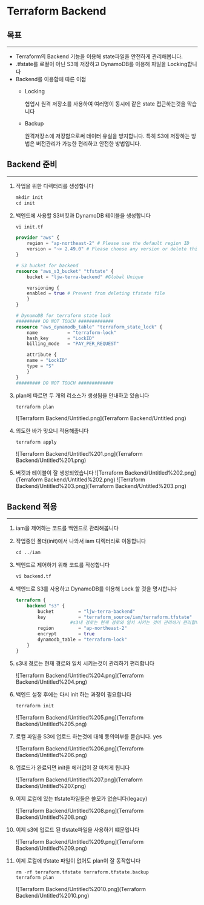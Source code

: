 # Terraform Backend


## 목표

---

- Terraform의 Backend 기능을 이용해 state파일을 안전하게 관리해봅니다.
- .tfstate를 로컬이 아닌 S3에 저장하고 DynamoDB를 이용해 파일을 Locking합니다
- Backend를 이용함에 따른 이점
    - Locking
        
        협업시 원격 저장소를 사용하여 여러명이 동시에 같은 state 접근하는것을 막습니다
        
    - Backup
        
        원격저장소에 저장함으로써 데이터 유실을 방지합니다. 특히 S3에 저장하는 방법은 버전관리가 가능한 편리하고 안전한 방법입니다.
        

## Backend 준비

---

1. 작업을 위한 디렉터리를 생성합니다
        
    ``` s
    mkdir init
    cd init
    ```
    
2. 백엔드에 사용할 S3버킷과 DynamoDB 테이블을 생성합니다

    ``` s
    vi init.tf
    ```
        
    ``` terraform title="init.if"
    provider "aws" {
        region = "ap-northeast-2" # Please use the default region ID
        version = "~> 2.49.0" # Please choose any version or delete this line if you want the latest version
    }

    # S3 bucket for backend
    resource "aws_s3_bucket" "tfstate" {
        bucket = "ljw-terra-backend" #Global Unique

        versioning {
        enabled = true # Prevent from deleting tfstate file
        }
    }

    # DynamoDB for terraform state lock
    ######### DO NOT TOUCH #############
    resource "aws_dynamodb_table" "terraform_state_lock" {
        name           = "terraform-lock"
        hash_key       = "LockID"
        billing_mode   = "PAY_PER_REQUEST"

        attribute {
        name = "LockID"
        type = "S"
        }
    }
    ######### DO NOT TOUCH #############
    ```
        
3. plan에 따르면 두 개의 리소스가 생성됨을 안내하고 있습니다
    ```s
    terraform plan
    ```
    
    ![Terraform Backend/Untitled.png](Terraform Backend/Untitled.png)
    
4. 의도한 바가 맞으니 적용해줍니다
    ```s
    terraform apply
    ```
        
    ![Terraform Backend/Untitled%201.png](Terraform Backend/Untitled%201.png)
    
5. 버킷과 테이블이 잘 생성되었습니다
    ![Terraform Backend/Untitled%202.png](Terraform Backend/Untitled%202.png)
    ![Terraform Backend/Untitled%203.png](Terraform Backend/Untitled%203.png)
    

## Backend 적용

---

1. iam을 제어하는 코드를 백엔드로 관리해봅니다
2. 작업중인 폴더(init)에서 나와서 iam 디렉터리로 이동합니다

    ```s
    cd ../iam
    ```

3. 백엔드로 제어하기 위해 코드를 작성합니다

    ```s
    vi backend.tf
    ```

4. 백엔드로 S3를 사용하고 DynamoDB를 이용해 Lock 할 것을 명시합니다

    ```terraform title="backend.tf"
    terraform {
        backend "s3" {
            bucket         = "ljw-terra-backend"
            key            = "terraform_source/iam/terraform.tfstate"
                        #s3내 경로는 현재 경로와 일치 시키는 것이 관리하기 편리합니다
            region         = "ap-northeast-2"
            encrypt        = true
            dynamodb_table = "terraform-lock"
        }
    }
    ```

5. s3내 경로는 현재 경로와 일치 시키는것이 관리하기 편리합니다
    
    ![Terraform Backend/Untitled%204.png](Terraform Backend/Untitled%204.png)
    
6. 백엔드 설정 후에는 다시 init 하는 과정이 필요합니다

    ```s
    terraform init
    ```
        
    ![Terraform Backend/Untitled%205.png](Terraform Backend/Untitled%205.png)
    
7. 로컬 파일을 S3에 업로드 하는것에 대해 동의여부를 묻습니다. yes
    
    ![Terraform Backend/Untitled%206.png](Terraform Backend/Untitled%206.png)
    
8. 업로드가 완료되면 init을 에러없이 잘 마치게 됩니다
    
    ![Terraform Backend/Untitled%207.png](Terraform Backend/Untitled%207.png)
    
9. 이제 로컬에 있는 tfstate파일들은 쓸모가 없습니다(legacy)
    
    ![Terraform Backend/Untitled%208.png](Terraform Backend/Untitled%208.png)
    
10. 이제 s3에 업로드 된 tfstate파일을 사용하기 떄문입니다
    
    ![Terraform Backend/Untitled%209.png](Terraform Backend/Untitled%209.png)
    
11. 이제 로컬에 tfstate 파일이 없어도 plan이 잘 동작합니다
    
    ```s
    rm -rf terraform.tfstate terraform.tfstate.backup
    terraform plan
    ```
    
    ![Terraform Backend/Untitled%2010.png](Terraform Backend/Untitled%2010.png)
    
    